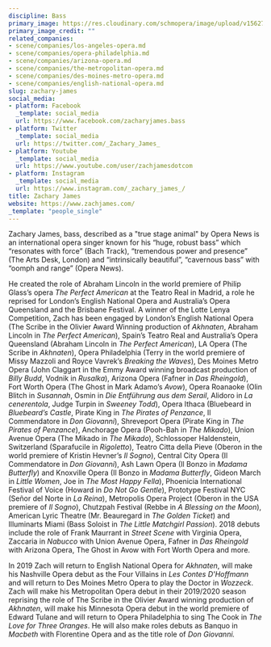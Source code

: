 ```yaml
---
discipline: Bass
primary_image: https://res.cloudinary.com/schmopera/image/upload/v1562776056/media/2019/07/zachary-james-headshot.jpg
primary_image_credit: ""
related_companies:
- scene/companies/los-angeles-opera.md
- scene/companies/opera-philadelphia.md
- scene/companies/arizona-opera.md
- scene/companies/the-metropolitan-opera.md
- scene/companies/des-moines-metro-opera.md
- scene/companies/english-national-opera.md
slug: zachary-james
social_media:
- platform: Facebook
  _template: social_media
  url: https://www.facebook.com/zacharyjames.bass
- platform: Twitter
  _template: social_media
  url: https://twitter.com/_Zachary_James_
- platform: Youtube
  _template: social_media
  url: https://www.youtube.com/user/zachjamesdotcom
- platform: Instagram
  _template: social_media
  url: https://www.instagram.com/_zachary_james_/
title: Zachary James
website: https://www.zachjames.com/
_template: "people_single"
---
```

Zachary James, bass, described as a "true stage animal" by Opera News is an international opera singer known for his “huge, robust bass” which “resonates with force” (Bach Track), “tremendous power and presence” (The Arts Desk, London) and “intrinsically beautiful”, “cavernous bass” with “oomph and range” (Opera News). 

He created the role of Abraham Lincoln in the world premiere of Philip Glass’s opera _The Perfect American_ at the Teatro Real in Madrid, a role he reprised for London’s English National Opera and Australia’s Opera Queensland and the Brisbane Festival. A winner of the Lotte Lenya Competition, Zach has been engaged by London’s English National Opera (The Scribe in the Olivier Award Winning production of _Akhnaten_, Abraham Lincoln in _The Perfect American_), Spain’s Teatro Real and Australia’s Opera Queensland (Abraham Lincoln in _The Perfect American_), LA Opera (The Scribe in _Akhnaten_), Opera Philadelphia (Terry in the world premiere of Missy Mazzoli and Royce Vavrek’s _Breaking the Waves_), Des Moines Metro Opera (John Claggart in the Emmy Award winning broadcast production of _Billy Budd_, Vodnik in _Rusalka_), Arizona Opera (Fafner in _Das Rheingold_), Fort Worth Opera (The Ghost in Mark Adamo’s _Avow_), Opera Roanaoke (Olin Blitch in _Susannah_, Osmin in _Die Entführung aus dem Serail_, Alidoro in _La cenerentola_, Judge Turpin in _Sweeney Todd_), Opera Ithaca (Bluebeard in _Bluebeard’s Castle_, Pirate King in _The Pirates of Penzance_, Il Commendatore in _Don Giovanni_), Shreveport Opera (Pirate King in _The Pirates of Penzance_), Anchorage Opera (Pooh-Bah in _The Mikado_), Union Avenue Opera (The Mikado in _The Mikado_), Schlossoper Haldenstein, Switzerland (Sparafucile in _Rigoletto_), Teatro Citta della Pieve (Oberon in the world premiere of Kristin Hevner’s _Il Sogno_), Central City Opera (Il Commendatore in _Don Giovanni_), Ash Lawn Opera (Il Bonzo in _Madama Butterfly_) and Knoxville Opera (Il Bonzo in _Madama Butterfly_, Gideon March in _Little Women_, Joe in _The Most Happy Fella_), Phoenicia International Festival of Voice (Howard in _Do Not Go Gentle_), Prototype Festival NYC (Señor del Norte in _La Reina_), Metropolis Opera Project (Oberon in the USA premiere of _Il Sogno_), Chutzpah Festival (Rebbe in _A Blessing on the Moon_), American Lyric Theatre (Mr. Beauregard in _The Golden Ticket_) and Illuminarts Miami (Bass Soloist in _The Little Matchgirl Passion_). 2018 debuts include the role of Frank Maurrant in _Street Scene_ with Virginia Opera, Zaccaria in _Nabucco_ with Union Avenue Opera, Fafner in _Das Rheingold_ with Arizona Opera, The Ghost in Avow with Fort Worth Opera and more. 

In 2019 Zach will return to English National Opera for _Akhnaten_, will make his Nashville Opera debut as the Four Villains in _Les Contes D'Hoffmann_ and will return to Des Moines Metro Opera to play the Doctor in _Wozzeck_. Zach will make his Metropolitan Opera debut in their 2019/2020 season reprising the role of The Scribe in the Olivier Award winning production of _Akhnaten_, will make his Minnesota Opera debut in the world premiere of Edward Tulane and will return to Opera Philadelphia to sing The Cook in _The Love for Three Oranges_. He will also make roles debuts as Banquo in _Macbeth_ with Florentine Opera and as the title role of _Don Giovanni._